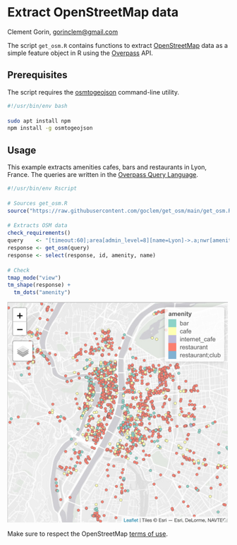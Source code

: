 # Extract OpenStreetMap data

Clement Gorin, gorinclem@gmail.com

The script `get_osm.R` contains functions to extract [OpenStreetMap](https://www.openstreetmap.org) data as a simple feature object in R using the [Overpass](https://overpass-turbo.eu) API. 

## Prerequisites

The script requires the [osmtogeojson](https://tyrasd.github.io/osmtogeojson) command-line utility.

```bash
#!/usr/bin/env bash

sudo apt install npm
npm install -g osmtogeojson
```

## Usage

This example extracts amenities cafes, bars and restaurants in Lyon, France. The queries are written in the [Overpass Query Language](https://wiki.openstreetmap.org/wiki/Overpass_API/Overpass_QL).

```r
#!/usr/bin/env Rscript

# Sources get_osm.R
source("https://raw.githubusercontent.com/goclem/get_osm/main/get_osm.R")

# Extracts OSM data
check_requirements()
query    <- "[timeout:60];area[admin_level=8][name=Lyon]->.a;nwr[amenity~\'^cafe$|^bar$|^restaurant$\'](area.a);out center;"
response <- get_osm(query)
response <- select(response, id, amenity, name)

# Check
tmap_mode("view")
tm_shape(response) +
  tm_dots("amenity") 
```

<img src="example.jpeg" width="500" height="500">

Make sure to respect the OpenStreetMap [terms of use](https://wiki.osmfoundation.org/wiki/Terms_of_Use).